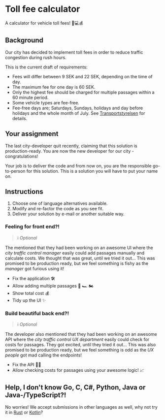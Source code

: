 # Toll fee calculator

A calculator for vehicle toll fees! 🚗💻💰

## Background

Our city has decided to implement toll fees in order to reduce traffic
congestion during rush hours.

This is the current draft of requirements:

- Fees will differ between 9 SEK and 22 SEK, depending on the time of day.
- The maximum fee for one day is 60 SEK.
- Only the highest fee should be charged for multiple passages within a 60
  minute period.
- Some vehicle types are fee-free.
- Fee-free days are; Saturdays, Sundays, holidays and day before holidays and
  the whole month of July. See [Transportstyrelsen][] for details.

## Your assignment

The last city-developer quit recently, claiming that this solution is
production-ready. You are now the new developer for our city - congratulations!

Your job is to deliver the code and from now on, you are the responsible
go-to-person for this solution. This is a solution you will have to put your
name on.

## Instructions

1.  Choose one of language alternatives available.
2.  Modify and re-factor the code as you see fit.
3.  Deliver your solution by e-mail or another suitable way.

### Feeling for front end?!
> ℹ️ *Optional*

The mentioned that they had been working on an awesome UI where the *city traffic control manager*
easily could add passages manually and calculate costs. We thought that was great, until we tried it out... This was
promised to be production ready, but we feel something is fishy as the *manager* got furious using it!

- Fix the application 🛠️
- Allow adding multiple passages 🚗 🏎️ 🏍️
- Show total cost 💰
- Tidy up the UI ✨

### Build beautiful back end?!
> ℹ️ *Optional*

The developer also mentioned that they had been working on an awesome API where the *city traffic control UX department*
easily could check for costs for passages. They got excited, until they tried it out... This was
also promised to be production ready, but we feel something is odd as the *UX people* got mad calling the endpoints!

- Fix the API 👷‍👷
- Allow checking costs for passages using your awesome logic! 📈

## Help, I don't know Go, C, C#, Python, Java or Java-/TypeScript?!

No worries! We accept submissions in other languages as well, why not try it in
[Rust][] or [Kotlin][]?

[transportstyrelsen]: https://transportstyrelsen.se/sv/vagtrafik/Trangselskatt/Trangselskatt-i-goteborg/Tider-och-belopp-i-Goteborg/ "Trängselskatt i Göteborg - Transportstyrelsen"
[rust]: https://www.rust-lang.org/
[kotlin]: https://kotlinlang.org
